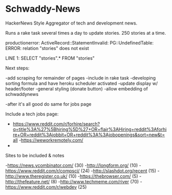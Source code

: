 # Schwaddy-News
HackerNews Style Aggregator of tech and development news.

Runs a rake task several times a day to update stories. 250 stories at a time.

productionerror:
ActiveRecord::StatementInvalid: PG::UndefinedTable: ERROR:  relation "stories" does not exist

LINE 1: SELECT "stories".* FROM "stories"

Next steps:

-add scraping for remainder of pages
-include in rake task
-developing sorting formula and have heroku scheduler activated
-update display w/ header/footer
-general styling (donate button)
-allow embedding of schwaddynews

-after it's all good do same for jobs page


Include a tech jobs page:

- https://www.reddit.com/r/forhire/search?q=title%3A%27%5Bhiring%5D%27+OR+flair%3AHiring+reddit%3Aforhire+OR+reddit%3Ajobbit+OR+reddit%3A%3Ajobopenings&sort=new&t=all
-https://weworkremotely.com/
-




Sites to be included & notes

-https://news.ycombinator.com/ (30)
-http://longform.org/ (10)
-https://www.reddit.com/r/compsci/ (24)
-http://slashdot.org/recent (15)
-http://www.theregister.co.uk/ (10)
-https://thebrowser.com/ (5)
-http://thefeature.net/ (8)
-http://www.techmeme.com/river (70)
-https://www.reddit.com/r/webdev (25)
